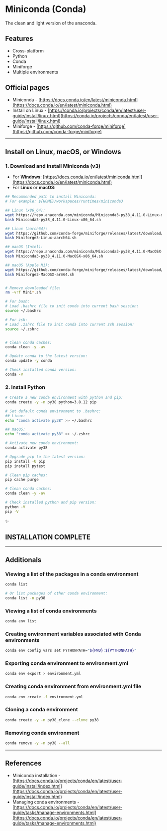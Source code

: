 # Miniconda (Conda)

The clean and light version of the anaconda.

## Features

* Cross-platform
* Python
* Conda
* Miniforge
* Multiple environments

## Official pages

* Miniconda - [https://docs.conda.io/en/latest/miniconda.html](https://docs.conda.io/en/latest/miniconda.html)
* Install on Linux - [https://conda.io/projects/conda/en/latest/user-guide/install/linux.html](https://conda.io/projects/conda/en/latest/user-guide/install/linux.html)
* Miniforge - [https://github.com/conda-forge/miniforge](https://github.com/conda-forge/miniforge)

---

## Install on **Linux**, **macOS**, or **Windows**

### 1. Download and install **Miniconda (v3)**

* For **Windows**: [https://docs.conda.io/en/latest/miniconda.html](https://docs.conda.io/en/latest/miniconda.html)
* For **Linux** or **macOS**:

```sh
## Recommended path to install Miniconda:
# For example: ${HOME}/workspaces/runtimes/miniconda3

## Linux (x86_64):
wget https://repo.anaconda.com/miniconda/Miniconda3-py38_4.11.0-Linux-x86_64.sh
bash Miniconda3-py38_4.11.0-Linux-x86_64.sh

## Linux (aarch64):
wget https://github.com/conda-forge/miniforge/releases/latest/download/Miniforge3-Linux-aarch64.sh
bash Miniforge3-Linux-aarch64.sh

## macOS (Intel):
wget https://repo.anaconda.com/miniconda/Miniconda3-py38_4.11.0-MacOSX-x86_64.sh
bash Miniconda3-py38_4.11.0-MacOSX-x86_64.sh

## macOS (Apple M1):
wget https://github.com/conda-forge/miniforge/releases/latest/download/Miniforge3-MacOSX-arm64.sh
bash Miniforge3-MacOSX-arm64.sh


# Remove downloaded file:
rm -vrf Mini*.sh

# For bash:
# Load .bashrc file to init conda into current bash session:
source ~/.bashrc

# For zsh:
# Load .zshrc file to init conda into current zsh session:
source ~/.zshrc


# Clean conda caches:
conda clean -y -av

# Update conda to the latest version:
conda update -y conda

# Check installed conda version:
conda -V
```

### 2. Install **Python**

```sh
# Create a new conda environment with python and pip:
conda create -y -n py38 python=3.8.12 pip

# Set default conda environment to .bashrc:
## Linux:
echo "conda activate py38" >> ~/.bashrc

## macOS:
echo "conda activate py38" >> ~/.zshrc

# Activate new conda environment:
conda activate py38

# Upgrade pip to the latest version:
pip install -U pip
pip install pytest

# Clean pip caches:
pip cache purge

# Clean conda caches:
conda clean -y -av

# Check installed python and pip version:
python -V
pip -V
```

:sparkles:

## INSTALLATION COMPLETE

---

## Additionals

### Viewing a list of the packages in a conda environment

```sh
conda list

# Or list packages of other conda environment:
conda list -n py38
```

### Viewing a list of conda environments

```sh
conda env list
```

### Creating environment variables associated with Conda environments

```sh
conda env config vars set PYTHONPATH="${PWD}:${PYTHONPATH}"
```

### Exporting conda environment to environment.yml

```sh
conda env export > environment.yml
```

### Creating conda environment from environment.yml file

```sh
conda env create -f environment.yml
```

### Cloning a conda environment

```sh
conda create -y -n py38_clone --clone py38
```

### Removing conda environment

```sh
conda remove -y -n py38 --all
```

---

## References

* Miniconda installation - [https://docs.conda.io/projects/conda/en/latest/user-guide/install/index.html](https://docs.conda.io/projects/conda/en/latest/user-guide/install/index.html)
* Managing conda environments - [https://docs.conda.io/projects/conda/en/latest/user-guide/tasks/manage-environments.html](https://docs.conda.io/projects/conda/en/latest/user-guide/tasks/manage-environments.html)
